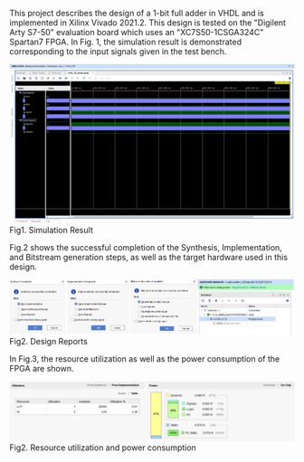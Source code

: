 This project describes the design of a 1-bit full adder in VHDL and is implemented in Xilinx Vivado 2021.2. This design is tested on the "Digilent Arty S7-50" evaluation board which uses an "XC7S50-1CSGA324C" Spartan7 FPGA. In Fig. 1, the simulation result is demonstrated corresponding to the input signals given in the test bench.

![Example Image](FA1b_Simulation.png)
Fig1. Simulation Result


Fig.2 shows the successful completion of the Synthesis, Implementation, and Bitstream generation steps, as well as the target hardware used in this design.

![Example Image](FA1b_AllStepsReports.png)
Fig2. Design Reports

In Fig.3, the resource utilization as well as the power consumption of the FPGA are shown.

![Example Image](FA1b_Resource_Utilization.png)
Fig2. Resource utilization and power consumption

